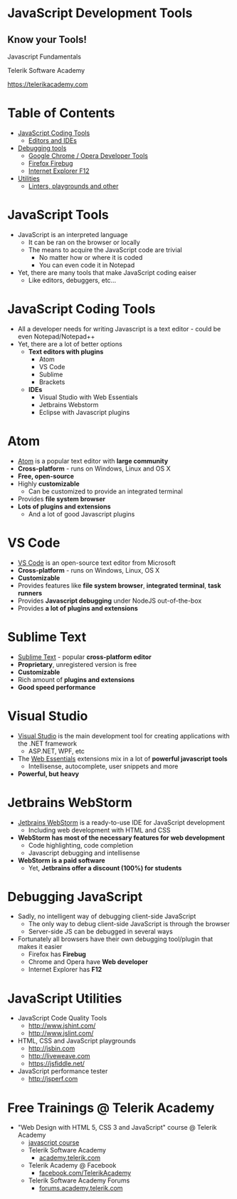 <!-- section start -->
<!-- attr: { class:'slide-title', showInPresentation:true, hasScriptWrapper:true } -->
# JavaScript Development Tools
## Know your Tools!

<div class="signature">
	<p class="signature-course">Javascript Fundamentals</p>
	<p class="signature-initiative">Telerik Software Academy</p>
	<a href="https://telerikacademy.com" class="signature-link">https://telerikacademy.com</a>
</div>


<!-- <img class="slide-image" showInPresentation="true" src="imgs/js-tools.png" style="top:60%; right:5%; width:20%; z-index:-1; border-radius: 15px" /> -->


<!-- section start -->
# Table of Contents
- [JavaScript Coding Tools](#coding-tools)
  - [Editors and IDEs](#coding-tools)
- [Debugging tools](#debugging)
  - [Google Chrome / Opera Developer Tools](#debugging-tools)
  - [Firefox Firebug](#debugging-tools)
  - [Internet Explorer F12](#debugging-tools)
- [Utilities](#utilities)
  - [Linters, playgrounds and other](#utilities-list)


<!-- section start -->
<!-- attr: { class:'slide-section', showInPresentation:true, hasScriptWrapper:true } -->
<!-- # JavaScript Tools
## Know your Tools! -->

<!-- <img class="slide-image" showInPresentation="true" src="imgs/pic03.png" style="top:55%; left:30%; width:40%; z-index:-1; border-radius: 15px" /> -->


# JavaScript Tools
- JavaScript is an interpreted language
  - It can be ran on the browser or locally
  - The means to acquire the JavaScript code are trivial
    - No matter how or where it is coded
    - You can even code it in Notepad
- Yet, there are many tools that make JavaScript coding eaiser
  - Like editors, debuggers, etc…


<!-- attr: { class:'slide-section', showInPresentation:true, hasScriptWrapper:true } -->
<!-- # JavaScript Coding Tools
## Coding JavaScript made easy! -->

<!-- <img class="slide-image" showInPresentation="true" src="imgs/pic04.png" style="top:60%; left:63%; width:21.51%; z-index:-1" /> -->
<!-- <img class="slide-image" showInPresentation="true" src="imgs/pic05.png" style="top:60%; left:18%; width:22%; z-index:-1" /> -->

<!-- attr: { id:'coding-tools', style:'font-size: 0.9em' } -->
# <a id="coding-tools"></a>JavaScript Coding Tools
- All a developer needs for writing Javascript is a text editor - could be even Notepad/Notepad++
- Yet, there are a lot of better options
  - **Text editors with plugins**
    - Atom
    - VS Code
    - Sublime
    - Brackets
  - **IDEs**
    - Visual Studio with Web Essentials
    - Jetbrains Webstorm
    - Eclipse with Javascript plugins

<!-- attr: { hasScriptWrapper: true, style:'font-size: 0.9em' } -->
# Atom
- [Atom](https://atom.io/) is a popular text editor with **large community**
- **Cross-platform** - runs on Windows, Linux and OS X
- **Free, open-source**
- Highly **customizable**
  - Can be customized to provide an integrated terminal
- Provides **file system browser**
- **Lots of plugins and extensions**
  - And a lot of good Javascript plugins


<!-- <img class="slide-image" showInPresentation="true" src="imgs/pic05.png" style="top:55%; left:75%; width:15%; z-index:-1" /> -->

<!-- attr: { hasScriptWrapper: true, style:'font-size: 0.9em' } -->
# VS Code
- [VS Code](https://code.visualstudio.com/) is an open-source text editor from Microsoft
- **Cross-platform** - runs on Windows, Linux, OS X
- **Customizable**
- Provides features like **file system browser**, **integrated terminal**, **task runners**
- Provides **Javascript debugging** under NodeJS out-of-the-box
- Provides **a lot of plugins and extensions**

<!-- <img class="slide-image" showInPresentation="true" src="imgs/pic04.png" style="top:60%; left:80%; width:15%; z-index:-1" /> -->

<!-- attr: { hasScriptWrapper: true, style:'font-size: 0.9em' } -->
# Sublime Text
- [Sublime Text](https://www.sublimetext.com/) - popular **cross-platform editor**
- **Proprietary**, unregistered version is free
- **Customizable**
- Rich amount of **plugins and extensions**
- **Good speed performance**


<!-- <img class="slide-image" showInPresentation="true" src="imgs/sublime-logo.png" style="top:55%; left:75%; width:20%; z-index:-1" /> -->

<!-- attr: { hasScriptWrapper: true } -->
# Visual Studio
- [Visual Studio](https://www.visualstudio.com/) is the main development tool for creating applications with the .NET framework
  - ASP.NET, WPF, etc
- The [Web Essentials](http://vswebessentials.com/) extensions mix in a lot of **powerful javascript tools**
  - Intellisense, autocomplete, user snippets and more
- **Powerful, but heavy**

<!-- <img class="slide-image" showInPresentation="true" src="imgs/visual-studio-logo.png" style="top:65%; left:75%; width:15%; z-index:-1" /> -->

<!-- attr: { hasScriptWrapper: true, style:'font-size: 0.9em' } -->
# Jetbrains WebStorm
- [Jetbrains WebStorm](https://www.jetbrains.com/webstorm/) is a ready-to-use IDE for JavaScript development
  - Including web development with HTML and CSS
- **WebStorm has most of the necessary features for web development**
  - Code highlighting, code completion
  - Javascript debugging and intellisense
- **WebStorm is a paid software**
  - Yet, **Jetbrains offer a discount (100%) for students**


<!-- <img class="slide-image" showInPresentation="true" src="imgs/webstorm-logo.svg" style="top:45%; left:80%; width:15%; z-index:-1" /> -->


<!-- attr: { id:'debugging', class:'slide-section', showInPresentation: true, hasScriptWrapper: true } -->
<!-- # <a id="debugging"></a>Debugging Javascript -->

<!-- <img class="slide-image" showInPresentation="true" src="imgs/debugging.jpg" style="top:55%; left:30%; width:40%; z-index:-1" /> -->

<!-- attr: { id:'debugging-tools' } -->
# <a id="debugging-tools"></a>Debugging JavaScript
- Sadly, no intelligent way of debugging client-side JavaScript
  - The only way to debug client-side JavaScript is through the browser
  - Server-side JS can be debugged in several ways
- Fortunately all browsers have their own debugging tool/plugin that makes it easier
  - Firefox has **Firebug**
  - Chrome and Opera have **Web developer**
  - Internet Explorer has **F12**


<!-- attr: { id:'utilities', class:'slide-section', showInPresentation: true, hasScriptWrapper: true } -->
<!-- # <a id="utilities"></a>Javascript Utilities -->

<!-- <img class="slide-image" showInPresentation="true" src="imgs/js-utils.png" style="top:55%; left:40%; width:20%; z-index:-1" /> -->

<!-- attr: { id:'utilities-list' } -->
# <a id="utilities-list"></a>JavaScript Utilities
- JavaScript Code Quality Tools
  - http://www.jshint.com/
  - http://www.jslint.com/
- HTML, CSS and JavaScript playgrounds
  - http://jsbin.com 
  - http://liveweave.com
  - https://jsfiddle.net/
- JavaScript performance tester
  - http://jsperf.com

<!-- attr: { class:'slide-section', showInPresentation: true } -->
<!-- # JavaScript Tools
## Questions? -->


<!-- attr: { showInPresentation: true, hasScriptWrapper: true, style:'font-size: 0.9em' } -->
# Free Trainings @ Telerik Academy
- "Web Design with HTML 5, CSS 3 and JavaScript" course @ Telerik Academy
    - [javascript course](http://academy.telerik.com/student-courses/web-design-and-ui/javascript-fundamentals/about)
  - Telerik Software Academy
    - [academy.telerik.com](academy.telerik.com)
  - Telerik Academy @ Facebook
    - [facebook.com/TelerikAcademy](facebook.com/TelerikAcademy)
  - Telerik Software Academy Forums
    - [forums.academy.telerik.com](http://telerikacademy.com/Forum/Home)

<!-- <img class="slide-image" showInPresentation="true"  src="imgs/pic11.png" style="top:58.18%; left:90.52%; width:16.97%; z-index:-1" /> -->
<!-- <img class="slide-image" showInPresentation="true"  src="imgs/pic12.png" style="top:30%; left:68.14%; width:36.30%; z-index:-1" /> -->
<!-- <img class="slide-image" showInPresentation="true"  src="imgs/pic13.png" style="top:48.92%; left:75.91%; width:10.85%; z-index:-1" /> -->